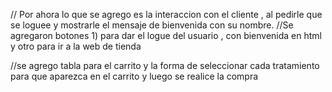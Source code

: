 // Por ahora lo que se agrego es la interaccion con el cliente , al pedirle que se loguee y mostrarle el mensaje de bienvenida con su nombre. 
//Se agregaron botones 1) para dar el logue del usuario , con bienvenida en html y otro para ir a la web de tienda 

//se agrego tabla para el carrito y la forma de seleccionar cada tratamiento para que aparezca en el carrito y luego se realice la compra
